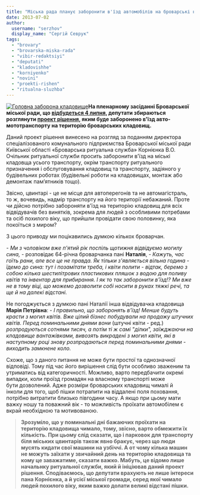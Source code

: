 ```yaml
---
title: "Міська рада планує заборонити в'їзд автомобілів на броварські кладовища"
date: 2013-07-02
author: 
  username: "serzhov"
  display_name: "Сергій Севрук"
tags: 
  - "brovary"
  - "brovarska-miska-rada"
  - "vibir-redaktsiyi"
  - "deputati"
  - "kladovishhe"
  - "korniyenko"
  - "novini"
  - "proekti-rishen"
  - "ritualna-sluzhba"
---
```


[![Головна заборона кладовище](https://mpz.brovary.org/wp-content/uploads/2013/06/Golovna-zaborona-kladovishhe.jpg)](https://mpz.brovary.org/wp-content/uploads/2013/06/Golovna-zaborona-kladovishhe.jpg)**На пленарному засіданні Броварської міської ради, що [відбудеться 4 липня](https://mpz.brovary.org/4-lipnya-vidbudetsya-36-a-chergova-sesiya-brovarskoyi-miskoyi-radi/), депутати збираються розглянути [проект рішення](http://docs.pravo-znaty.org.ua/p7705/04.07.2013), яким буде заборонено в'їзд авто-мототранспорту на територію броварських кладовищ.**

Даний проект рішення винесено на розгляд за поданням директора спеціалізованого комунального підприємства Броварської міської ради Київської області «Броварська ритуальна служба» Корнієнка В.О. Очільник ритуальної служби просить заборонити в'їзд на міські кладовща усього транспорту, окрім транспорту ритуального призначення і обслуговування кладовищ та транспорту, задіяного у будівельних роботах (будівельні роботи на кладовищах, монтаж або демонтаж пам’ятників тощо).

Звісно, цвинтарі - це не місце для автоперегонів та не автомагістраль, то ж, вочевидь, надмір транспорту на його території небажаний. Проте чи дійсно потрібно забороняти в'їзд на територію кладовищ для всіх відвідувачів без винятків, зокрема для людей з особливими потребами та осіб похилого віку, що прийшли провідати свою половинку, яка покоїться з миром?

З цього приводу ми поцікавились думкою кількох броварчан.

_\- Ми з чоловіком вже п'ятий рік поспіль щотижня відвідуємо могилу сина, -_ розповідає 64-річна броварчанка пані **Наталія**, _- Кажуть, час гоїть рани, але все це не правда. Як тільки з'являється вільна година - їдемо до сина: тут і позамітати треба, і квіти полити - відтак, беремо з собою кілька шестилітрових пластикових пляшок з водою для поливу квітів та інвентар для прибирання. І як то так заборонити в'їзд!? Ми вже не в тому віці, що можемо дозволити собі носити в руках тяжкі речі, та ще й на далекі відстані._

Не погоджується з думкою пані Наталії інша відвідувачка кладовища **Марія Петрівна**: - _І правильно, що заборонять в'їзд! Менше будуть красти з могил квітів. Вже цілий бізнес побудували на продажу штучних квітів. Перед поминальними днями вони_ (штучні квіти - ред.) _розпродуються сотнями тисяч, а потім ті ж самі "ділки", заїжджаючи на кладовище вантажівками, вивозять викрадені з могил квіти, які в наступному році знову розпродаються перед поминальними днями - виходить замкнене коло._ 

Схоже, що з даного питання не може бути простої та однозначної відповіді. Тому під час його вирішення слід бути особливо зваженим та утриматись від категоричності. Можливо, варто передбачити окремі випадки, коли проїзд громадян на власному транспорті може бути дозволений. Адже розміри броварських кладовищ чималі й інколи для того, щоб пішки потрапити на віддалені поля поховання, потрібно витратити близько півгодини часу. А якщо при цьому мати важку ношу та поважний вік - то можливість проїхати автомобілем є вкрай необхідною та мотивованою.

> **Зрозуміло, що у поминальні дні бажаючих проїхати на територію кладовища чимало, тому, звісно, варто обмежити їх кількість. При цьому слід сказати, що і парковок для транспорту біля міських цвинтарів також явно бракує, через що люди мусять кидати свої машини на узбіччі. А от чому кілька машин не можуть заїхати у звичайний день на територію кладовища та кому це заважатиме, сказати важко. Мабуть, це відомо лише начальнку ритуальної служби, який й ініціював даний проект рішення. Сподіваємось, що депутати врахують не лише інтереси пана Корнієнка, а й усієї міської громади, серед якої чимало людей похилого віку, яким важко долати великі відстані пішки.**
